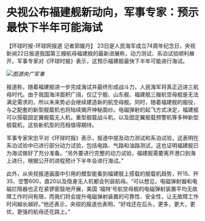 # 央视公布福建舰新动向，军事专家：预示最快下半年可能海试

【环球时报-环球网报道 记者郭媛丹】
23日是人民海军成立74周年纪念日，央视新闻22日报道我国第三艘航母福建舰的最新进展称，动力测试、系泊试验顺利展开。军事专家对《环球时报》表示，这预示福建舰最快下半年可能进行海试。

![](https://inews.gtimg.com/om_bt/OLpKJq3sF5spqF9-u7kjpNTRnPquMoESyCAPEW7tfM6kkAA/1000)_图源央广军事_

报道称，随着福建舰进一步完成海试并最终形成战斗力，人民海军将真正迈进三航母时代。由于我国海洋面积广阔，仅辽宁舰、山东舰、福建舰三艘航空母舰是无法满足需求的，所以未来势必会继续建造新的航空母舰。同时，随着福建舰的服役，与之配套的新型舰载机也将陆续揭开神秘面纱。电磁弹射的起飞方式决定，福建舰可以搭载固定翼舰载无人机，重型舰载战斗机，以及固定翼舰载预警机等多种新型舰载机，这些新机型的亮相值得期待。

军事专家宋忠平对《环球时报》表示，报道中提及动力测试和系泊试验，这表明在系泊试验中已进行部分动力试验，包括电路、气路和油路测试，这也证明福建舰已为海试做好了充分准备。“另外要进行完整的动力试验，福建舰需要离开港口到海上进行，根据公开的进程预计下半年会进行海试。”

此外，从央视报道画面中引用的模型能看到福建舰上搭载的舰载机趋势，歼15、歼35、空警600，直20以及隐身无人机都会列装航母。“可以想见，电磁弹射器和电磁拦阻器也正在紧锣密鼓地开展，美国
‘福特’号航空母舰的电磁弹射装置平均无故障工作时间有限，而我们将会提升电磁弹射装置的可靠性、安全性，让无故障工作时间越长越好。”他还表示，央视的报道也表明，“好戏还在后头，更多，更大，更优，更强的航母还在路上。”

